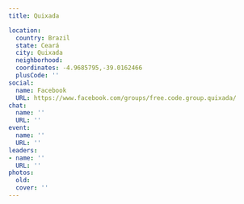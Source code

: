 ```yaml
---
title: Quixada

location:
  country: Brazil
  state: Ceará
  city: Quixada
  neighborhood: 
  coordinates: -4.9685795,-39.0162466
  plusCode: ''
social:
  name: Facebook
  URL: https://www.facebook.com/groups/free.code.group.quixada/
chat:
  name: ''
  URL: ''
event:
  name: ''
  URL: ''
leaders:
- name: ''
  URL: ''
photos:
  old: 
  cover: ''
---
```

